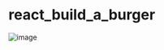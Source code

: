 # react_build_a_burger
![image](https://user-images.githubusercontent.com/94074831/156284781-51f871ca-fea5-4c37-9e6a-13d2075986ec.png)
